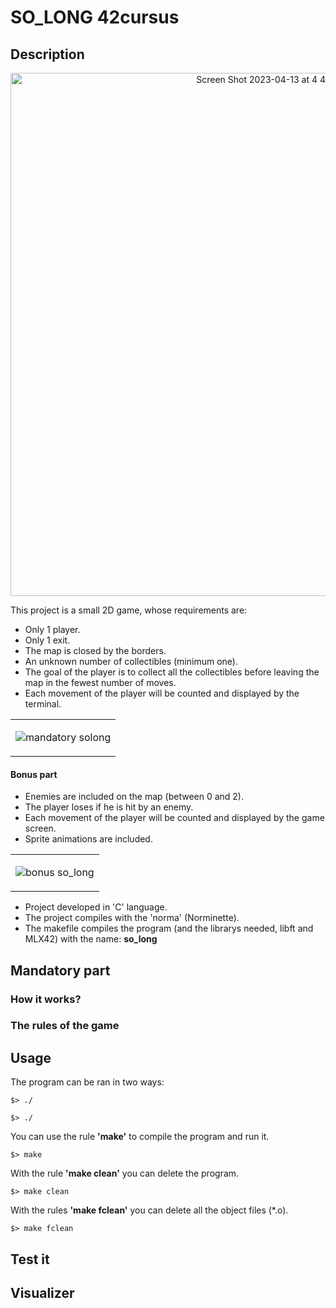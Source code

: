 # SO_LONG 42cursus

## Description 

<p align="center">
<img width="837" alt="Screen Shot 2023-04-13 at 4 46 17 PM" src="https://user-images.githubusercontent.com/121127625/231797144-76790ce9-3a86-4421-8618-e3db4af849b8.png">
</p>

This project is a small 2D game, whose requirements are:
* Only 1 player.
* Only 1 exit. 
* The map is closed by the borders.
* An unknown number of collectibles (minimum one).
* The goal of the player is to collect all the collectibles before leaving the map in the fewest number of moves.
* Each movement of the player will be counted and displayed by the terminal.

<table align="center">
  <td>
  
  ![mandatory solong](https://user-images.githubusercontent.com/121127625/231807710-bab6d89a-d62f-4e3f-86dd-a876caec6850.gif)
  
  </td>
</table>


#### Bonus part

* Enemies are included on the map (between 0 and 2).
* The player loses if he is hit by an enemy.
* Each movement of the player will be counted and displayed by the game screen.
* Sprite animations are included. 

<table align="center">
  <td>
  
  ![bonus so_long](https://user-images.githubusercontent.com/121127625/231814053-969c7a7b-31b5-445e-9101-bbba881d810d.gif)

  </td>
</table>


* Project developed in 'C' language.
* The project compiles with the 'norma' (Norminette).
* The makefile compiles the program (and the librarys needed, libft and MLX42) with the name: **so_long**

## Mandatory part

### How it works?




### The rules of the game


## Usage

The program can be ran in two ways:
```shell
$> ./
```
```shell
$> ./
```



You can use the rule **'make'** to compile the program and run it.
```shell
$> make 
```

With the rule **'make clean'** you can delete the program.
```shell
$> make clean
```
 
With the rules **'make fclean'** you can delete all the object files (*.o).
```shell
$> make fclean
```


## Test it


## Visualizer

